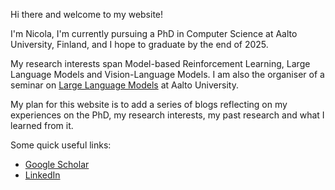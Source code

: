 Hi there and welcome to my website!

I'm Nicola, I'm currently pursuing a PhD in Computer Science at Aalto University, Finland, and I hope to graduate by the end of 2025. 

My research interests span Model-based Reinforcement Learning, Large Language Models and Vision-Language Models. I am also the organiser of a seminar on [Large Language Models](https://www.aalto.fi/en/department-of-computer-science/llm-seminar) at Aalto University.

My plan for this website is to add a series of blogs reflecting on my experiences on the PhD, my research interests, my past research and what I learned from it.

Some quick useful links:
- [Google Scholar](https://scholar.google.it/citations?user=tXmPE94AAAAJ&hl=en)
- [LinkedIn](https://www.linkedin.com/in/nicola-dainese/)

